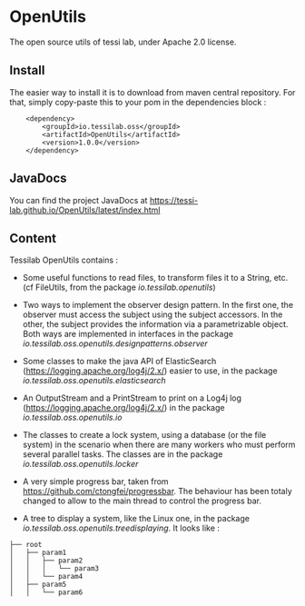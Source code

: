 # OpenUtils
The open source utils of tessi lab, under Apache 2.0 license.

## Install
The easier way to install it is to download from maven central repository. For that, simply copy-paste this to your pom in the dependencies block : 

        <dependency>
            <groupId>io.tessilab.oss</groupId>
            <artifactId>OpenUtils</artifactId>
            <version>1.0.0</version>
        </dependency>
        
        
## JavaDocs

You can find the project JavaDocs at https://tessi-lab.github.io/OpenUtils/latest/index.html

## Content 

Tessilab OpenUtils contains : 

* Some useful functions to read files, to transform files it to a String, etc. (cf FileUtils, from the package _io.tessilab.openutils_)

* Two ways to implement the observer design pattern. In the first one, the observer must access the subject using the subject accessors. In the other, the subject provides the information via a parametrizable object. Both ways are implemented in interfaces in the package _io.tessilab.oss.openutils.designpatterns.observer_

* Some classes to make the java API of ElasticSearch (https://logging.apache.org/log4j/2.x/) easier to use, in the package _io.tessilab.oss.openutils.elasticsearch_

* An OutputStream and a PrintStream to print on a Log4j log (https://logging.apache.org/log4j/2.x/) in the package _io.tessilab.oss.openutils.io_

* The classes to create a lock system, using a database (or the file system) in the scenario when there are many workers who must perform several parallel tasks. The classes are in the package _io.tessilab.oss.openutils.locker_

* A very simple progress bar, taken from https://github.com/ctongfei/progressbar. The behaviour has been totaly changed to allow to the main thread to control the progress bar. 

* A tree to display a system, like the Linux one, in the package _io.tessilab.oss.openutils.treedisplaying_.  It looks like  : 

```
├── root 
│   ├── param1 
│   │   ├── param2 
│   │   │   └── param3
│   │   └── param4
│   ├── param5
│   │   └── param6
```


